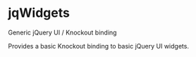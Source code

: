 jqWidgets
=========

Generic jQuery UI / Knockout binding

Provides a basic Knockout binding to basic jQuery UI widgets.
